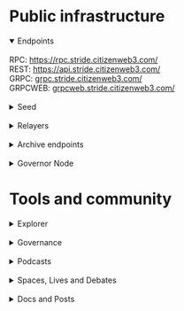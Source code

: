 # Public infrastructure 

<details open>
  <summary>Endpoints</summary>
  <br>
  RPC: <a href="https://rpc.stride.citizenweb3.com/">https://rpc.stride.citizenweb3.com/</a><br>
  REST: <a href="https://api.strdie.citizenweb3.com/">https://api.stride.citizenweb3.com/</a><br>
  GRPC: <a href="grpc.strdie.citizenweb3.com/">grpc.stride.citizenweb3.com/</a><br>
  GRPCWEB: <a href="grpcweb.strdie.citizenweb3.com/">grpcweb.stride.citizenweb3.com/</a>
</details>
<br>
<details>
  <summary>Seed</summary>
aab3f03bfb030244e018f20681b2ac6b9ad0d0f7@mainnet.seednode.citizenweb3.com:30656
</details>
<br>
<details>
  <summary>Relayers</summary>
  Stride <-> Cosmoshub<br>
  Stride <-> Celestia<br>
  Stride <-> Neutron<br>
  Stride <-> Osmosis<br>
  Stride <-> Namada<br>
  <a href="https://www.mintscan.io/stride/address/stride12mchf67y67y3xnk2tkzkxa67w3vmhxjsluqxlw">Our wallet</a><br>
  <a href="https://www.mintscan.io/stride/address/stride1fl92605jdx79tu0hcynzy0fxmvrjaehv0ac9ma">Our wallet on Namada relayer</a>
</details>
<br>
<details>
  <summary>Archive endpoints</summary>
  RPC: <br>
  API: <br>
  GRPC: <br>
</details>
<br>
<details>
  <summary>Governor Node</summary>
  <a href="https://www.mintscan.io/stride/governors">Governor Node</a><br>
</details>

# Tools and community

<details>
  <summary>Explorer</summary>
  <a href="https://validatorinfo.com/networks">Validator Info</a><br>
</details>
<br>
<details>
  <summary>Governance</summary>
  <a href="https://www.mintscan.io/stride/proposals">Voting History</a><br>
</details>
<br>
<details>
  <summary>Podcasts</summary>
  <a href="https://www.citizenweb3.com/stride">Liquid Staking, Berkeley and Tokenomics with Riley Edmund</a><br>
</details>
<br>
<details>
  <summary>Spaces, Lives and Debates</summary>
  <a href="https://www.youtube.com/watch?v=IuYFNmK0ZxY">Liquid Staking</a><br>
</details>
<br>
<details>
  <summary>Docs and Posts</summary>
  <a href="https://citizenweb3.github.io/manuscripts/striderecap/">Stride Lab</a><br>
</details>
